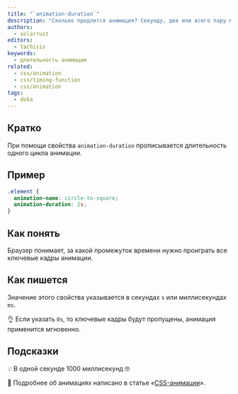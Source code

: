 ```yaml
---
title: "`animation-duration`"
description: "Сколько продлится анимация? Секунду, две или всего пару миллисекунд?"
authors:
  - solarrust
editors:
  - tachisis
keywords:
  - длительность анимации
related:
  - css/animation
  - css/timing-function
  - css/animation
tags:
  - doka
---
```


## Кратко

При помощи свойства `animation-duration` прописывается длительность одного цикла анимации.

## Пример

```css
.element {
  animation-name: circle-to-square;
  animation-duration: 2s;
}
```

## Как понять

Браузер понимает, за какой промежуток времени нужно проиграть все ключевые кадры анимации.

## Как пишется

Значение этого свойства указывается в секундах `s` или миллисекундах `ms`.

<aside>

👌 Если указать `0s`, то ключевые кадры будут пропущены, анимация применится мгновенно.

</aside>

## Подсказки

💡 В одной секунде 1000 миллисекунд 🤓

<aside>

🦄 Подробнее об анимациях написано в статье «[CSS-анимации](/css/animation/)».

</aside>
